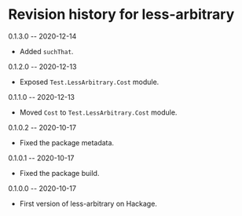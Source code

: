 # Revision history for less-arbitrary

0.1.3.0 -- 2020-12-14
* Added `suchThat`.

0.1.2.0 -- 2020-12-13
* Exposed `Test.LessArbitrary.Cost` module.

0.1.1.0 -- 2020-12-13
* Moved `Cost` to `Test.LessArbitrary.Cost` module.

0.1.0.2 -- 2020-10-17

* Fixed the package metadata.

0.1.0.1 -- 2020-10-17

* Fixed the package build.

0.1.0.0 -- 2020-10-17

* First version of less-arbitrary on Hackage.
